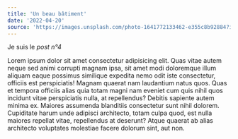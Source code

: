 ```yaml
---
title: 'Un beau bâtiment'
date: '2022-04-20'
source: 'https://images.unsplash.com/photo-1641772133462-e355c8b92884?ixlib=rb-1.2.1&ixid=MnwxMjA3fDB8MHxwaG90by1wYWdlfHx8fGVufDB8fHx8&auto=format&fit=crop&w=400&h=225&q=80'
---
```


Je suis le _post n°4_

Lorem ipsum dolor sit amet consectetur adipisicing elit. Quas vitae autem neque sed animi corrupti magnam ipsa, sit amet modi doloremque illum aliquam eaque possimus similique expedita nemo odit iste consectetur, officiis est perspiciatis! Magnam quaerat nam laudantium natus quos. Quas et tempora officiis alias quia totam magni nam eveniet cum quis nihil quos incidunt vitae perspiciatis nulla, at repellendus? Debitis sapiente autem minima ex. Maiores assumenda blanditiis consectetur sunt nihil dolorem. Cupiditate harum unde adipisci architecto, totam culpa quod, est nulla maiores repellat vitae, repellendus at deserunt? Atque quaerat ab alias architecto voluptates molestiae facere dolorum sint, aut non.
